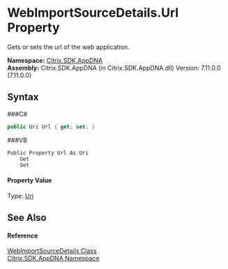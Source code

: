 # WebImportSourceDetails.Url Property 
 

Gets or sets the url of the web application.

**Namespace:**&nbsp;<a href="N_Citrix_SDK_AppDNA">Citrix.SDK.AppDNA</a><br />**Assembly:**&nbsp;Citrix.SDK.AppDNA (in Citrix.SDK.AppDNA.dll) Version: 7.11.0.0 (7.11.0.0)

## Syntax

###C#
```csharp
public Uri Url { get; set; }
```

###VB
```vbnet
Public Property Url As Uri
	Get
	Set
```


#### Property Value
Type: <a href="http://msdn2.microsoft.com/en-us/library/txt7706a" target="_blank">Uri</a>

## See Also


#### Reference
<a href="T_Citrix_SDK_AppDNA_WebImportSourceDetails">WebImportSourceDetails Class</a><br /><a href="N_Citrix_SDK_AppDNA">Citrix.SDK.AppDNA Namespace</a><br />